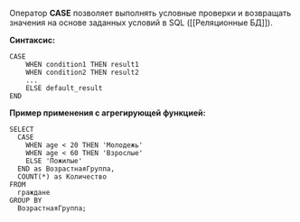 Оператор **CASE** позволяет выполнять условные проверки и возвращать значения на основе заданных условий в SQL ([[Реляционные БД]]).

**Синтаксис:**
```postgresql
CASE 
    WHEN condition1 THEN result1
    WHEN condition2 THEN result2
    ...
    ELSE default_result
END
```

**Пример применения с агрегирующей функцией:**
```postgresql
SELECT
  CASE 
    WHEN age < 20 THEN 'Молодежь'
    WHEN age < 60 THEN 'Взрослые'
    ELSE 'Пожилые'
  END as ВозрастнаяГруппа,
  COUNT(*) as Количество
FROM
  граждане
GROUP BY
  ВозрастнаяГруппа;
```
